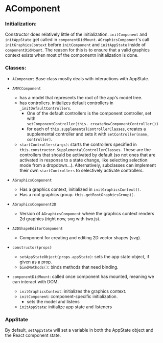 # AComponent

### Initialization:
Constructor does relatively little of the initialization. `initComponent` and `initAppState` get called in `componentDidMount`.
`AGraphicsComponent`'s call `initGraphicsContext` before `initComponent` and `initAppState` inside of `componentDidMount`.
The reason for this is to ensure that a valid graphics context exists when most of the componentn initialization is done. 

### Classes:
- `AComponent` Base class mostly deals with interactions with AppState.
- `AMVCComponent` 
  - has a model that represents the root of the app's model tree.
  - has controllers. initializes default controllers in `_initDefaultControllers`.
    - One of the default controllers is the component controller, set with `setComponentController(this._createNewComponentController())`
    - for each of `this.supplementalControllerClasses`, creates a supplemental controller and sets it with `setController(name, controller)`.
  - `startControllers(args)`:  starts the controllers specified in `this.constructor.SupplementalControllerClasses`. These are the controllers that should be activated by default (so not ones that are activated in response to a state change, like selecting selection mode from a dropdown...). Alternatively, subclasses can implement their own `startControllers` to selectively activate controllers. 
- `AGraphicsComponent`
    - Has a graphics context, initialized in `initGraphicsContext()`.
    - Has a root graphics group. `this.getRootGraphicsGroup()`.
- `AGraphicsComponent2D`
    - Version of `AGraphicsComponent` where the graphics context renders 2d graphics (right now, svg with two.js).
- `A2DShapeEditorComponent`
    - Component for creating and editing 2D vector shapes (svg). 

- `constructor(props)`
  - `setAppStateObject(props.appState)`: sets the app state object, if given as a prop.
  - `bindMethods()`: binds methods that need binding.
- `componentDidMount`: called once component has mounted, meaning we can interact with DOM.
  - `initGraphicsContext`: initializes the graphics context.
  - `initComponent`: component-specific initialization.
    - sets the model and listens
  - `initAppState`: initialize app state and listeners
  

### AppState
By default, `setAppState` will set a variable in both the AppState object and the React component state.

